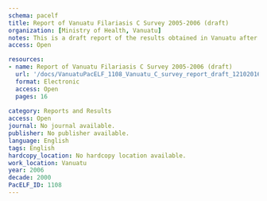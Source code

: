 ```yaml
---
schema: pacelf
title: Report of Vanuatu Filariasis C Survey 2005-2006 (draft)
organization: [Ministry of Health, Vanuatu]
notes: This is a draft report of the results obtained in Vanuatu after the 2005-2006 filariasis survey
access: Open

resources:
- name: Report of Vanuatu Filariasis C Survey 2005-2006 (draft)
  url: '/docs/VanuatuPacELF_1108_Vanuatu_C_survey_report_draft_12102016153558-0001.pdf'
  format: Electronic
  access: Open
  pages: 16
 
category: Reports and Results
access: Open
journal: No journal available.
publisher: No publisher available. 
language: English 
tags: English 
hardcopy_location: No hardcopy location available.
work_location: Vanuatu
year: 2006
decade: 2000
PacELF_ID: 1108
---
```

